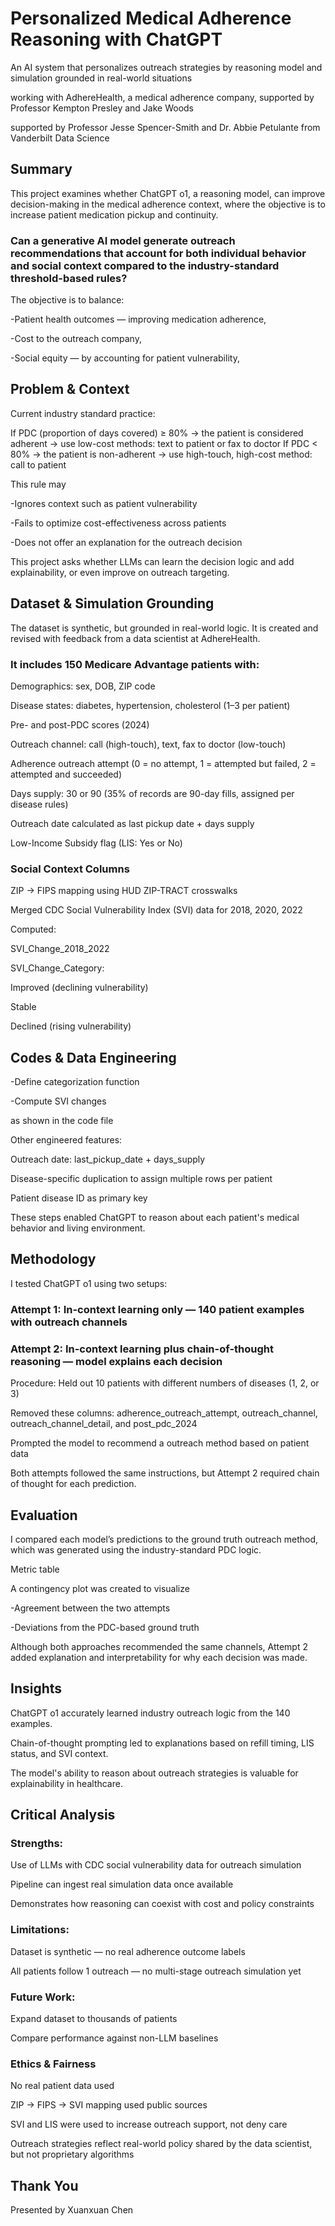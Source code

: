 # Personalized Medical Adherence Reasoning with ChatGPT

An AI system that personalizes outreach strategies by reasoning model and simulation grounded in real-world situations

working with AdhereHealth, a medical adherence company, supported by Professor Kempton Presley and Jake Woods

supported by Professor Jesse Spencer-Smith and Dr. Abbie Petulante from Vanderbilt Data Science 

## Summary

This project examines whether ChatGPT o1, a reasoning model, can improve decision-making in the medical adherence context, where the objective is to increase patient medication pickup and continuity.

### Can a generative AI model generate outreach recommendations that account for both individual behavior and social context compared to the industry-standard threshold-based rules?

The objective is to balance:

-Patient health outcomes — improving medication adherence,

-Cost to the outreach company,

-Social equity — by accounting for patient vulnerability,

## Problem & Context

Current industry standard practice:

If PDC (proportion of days covered) ≥ 80% -> the patient is considered adherent -> use low-cost methods: text to patient or fax to doctor
If PDC < 80% -> the patient is non-adherent -> use high-touch, high-cost method: call to patient

This rule may

-Ignores context such as patient vulnerability

-Fails to optimize cost-effectiveness across patients

-Does not offer an explanation for the outreach decision

This project asks whether LLMs can learn the decision logic and add explainability, or even improve on outreach targeting.

## Dataset & Simulation Grounding

The dataset is synthetic, but grounded in real-world logic. It is created and revised with feedback from a data scientist at AdhereHealth.

### It includes 150 Medicare Advantage patients with:
Demographics: sex, DOB, ZIP code

Disease states: diabetes, hypertension, cholesterol (1–3 per patient)

Pre- and post-PDC scores (2024)

Outreach channel: call (high-touch), text, fax to doctor (low-touch)

Adherence outreach attempt (0 = no attempt, 1 = attempted but failed, 2 = attempted and succeeded)

Days supply: 30 or 90 (35% of records are 90-day fills, assigned per disease rules)

Outreach date calculated as last pickup date + days supply

Low-Income Subsidy flag (LIS: Yes or No)

### Social Context Columns

ZIP → FIPS mapping using HUD ZIP-TRACT crosswalks

Merged CDC Social Vulnerability Index (SVI) data for 2018, 2020, 2022

Computed:

SVI_Change_2018_2022

SVI_Change_Category:

Improved (declining vulnerability)

Stable

Declined (rising vulnerability)

## Codes & Data Engineering

-Define categorization function

-Compute SVI changes

as shown in the code file

Other engineered features:

Outreach date: last_pickup_date + days_supply

Disease-specific duplication to assign multiple rows per patient

Patient disease ID as primary key

These steps enabled ChatGPT to reason about each patient's medical behavior and living environment.

## Methodology

I tested ChatGPT o1 using two setups:

### Attempt 1: In-context learning only — 140 patient examples with outreach channels

### Attempt 2: In-context learning plus chain-of-thought reasoning — model explains each decision

Procedure:
Held out 10 patients with different numbers of diseases (1, 2, or 3)

Removed these columns: adherence_outreach_attempt, outreach_channel, outreach_channel_detail, and post_pdc_2024

Prompted the model to recommend a outreach method based on patient data

Both attempts followed the same instructions, but Attempt 2 required chain of thought for each prediction.

## Evaluation

I compared each model’s predictions to the ground truth outreach method, which was generated using the industry-standard PDC logic.

Metric table 

A contingency plot was created to visualize

-Agreement between the two attempts

-Deviations from the PDC-based ground truth

Although both approaches recommended the same channels, Attempt 2 added explanation and interpretability for why each decision was made.

## Insights

ChatGPT o1 accurately learned industry outreach logic from the 140 examples.

Chain-of-thought prompting led to explanations based on refill timing, LIS status, and SVI context.

The model's ability to reason about outreach strategies is valuable for explainability in healthcare.

## Critical Analysis

### Strengths:

Use of LLMs with CDC social vulnerability data for outreach simulation

Pipeline can ingest real simulation data once available

Demonstrates how reasoning can coexist with cost and policy constraints

### Limitations:

Dataset is synthetic — no real adherence outcome labels

All patients follow 1 outreach — no multi-stage outreach simulation yet

### Future Work:

Expand dataset to thousands of patients

Compare performance against non-LLM baselines

### Ethics & Fairness

No real patient data used

ZIP → FIPS → SVI mapping used public sources

SVI and LIS were used to increase outreach support, not deny care

Outreach strategies reflect real-world policy shared by the data scientist, but not proprietary algorithms

## Thank You

Presented by Xuanxuan Chen




